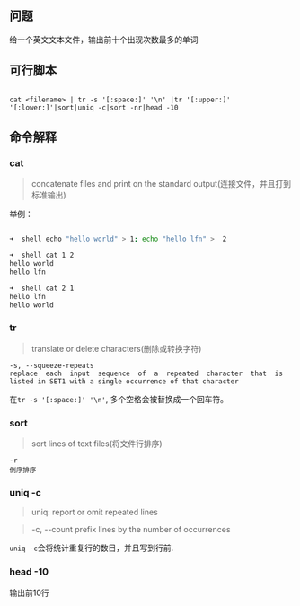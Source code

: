 ## 问题

给一个英文文本文件，输出前十个出现次数最多的单词


## 可行脚本

```shell

cat <filename> | tr -s '[:space:]' '\n' |tr '[:upper:]' '[:lower:]'|sort|uniq -c|sort -nr|head -10 

```

## 命令解释

### cat

> concatenate files and print on the standard output(连接文件，并且打到标准输出)

举例：
```bash

➜  shell echo "hello world" > 1; echo "hello lfn" >  2

➜  shell cat 1 2
hello world
hello lfn

➜  shell cat 2 1
hello lfn
hello world
```

### tr

> translate or delete characters(删除或转换字符)

    -s, --squeeze-repeats
    replace  each  input  sequence  of  a  repeated  character  that  is  listed in SET1 with a single occurrence of that character

在`tr -s '[:space:]' '\n'`, 多个空格会被替换成一个回车符。

### sort

> sort lines of text files(将文件行排序)
    
    -r
    倒序排序

### uniq -c

> uniq: report or omit repeated lines

> -c, --count
       prefix lines by the number of occurrences

`uniq -c`会将统计重复行的数目，并且写到行前.

### head -10

输出前10行
